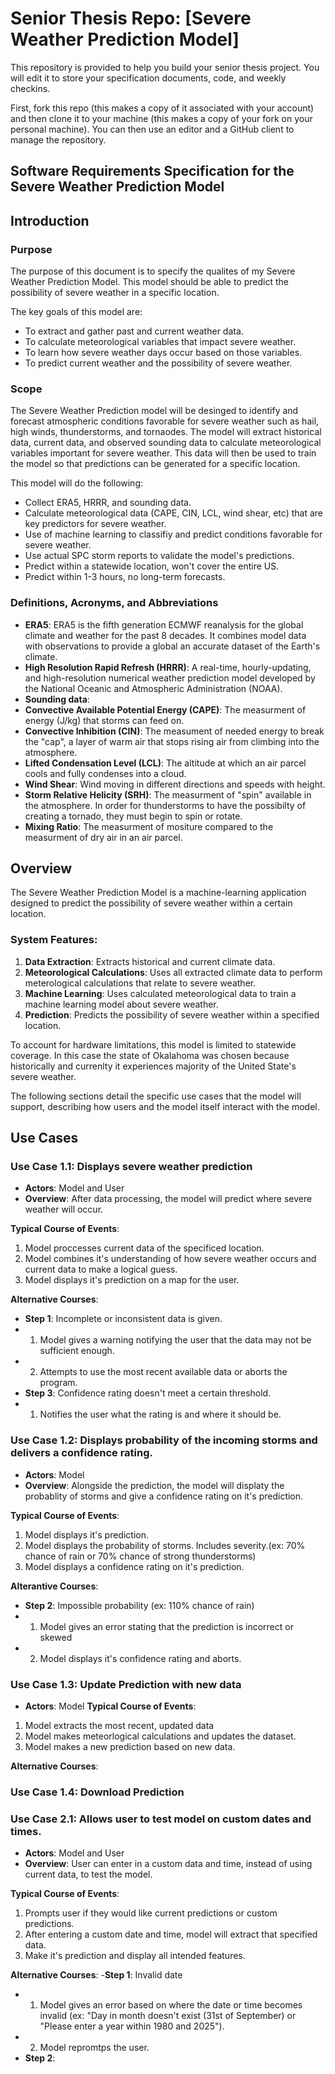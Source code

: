 # Senior Thesis Repo: [Severe Weather Prediction Model]
This repository is provided to help you build your senior thesis project. You will edit it to store your specification documents, code, and weekly checkins.

First, fork this repo (this makes a copy of it associated with your account) and then clone it to your machine (this makes a copy of your fork on your personal machine). You can then use an editor and a GitHub client to manage the repository.

## Software Requirements Specification for the Severe Weather Prediction Model

## Introduction

### Purpose

The purpose of this document is to specify the qualites of my Severe Weather Prediction Model. This model should be able to predict the possibility of severe weather in a specific location.

The key goals of this model are:
- To extract and gather past and current weather data.
- To calculate meteorological variables that impact severe weather.
- To learn how severe weather days occur based on those variables.
- To predict current weather and the possibility of severe weather.

### Scope
The Severe Weather Prediction model will be desinged to identify and forecast atmospheric conditions favorable for severe weather such as hail, high winds, thunderstorms, and tornaodes. The model will extract historical data, current data, and observed sounding data to calculate meteorological variables important for severe weather. This data will then be used to train the model so that predictions can be generated for a specific location.

This model will do the following:
- Collect ERA5, HRRR, and sounding data.
- Calculate meteorological data (CAPE, CIN, LCL, wind shear, etc) that are key predictors for severe weather.
- Use of machine learning to classifiy and predict conditions favorable for severe weather.
- Use actual SPC storm reports to validate the model's predictions.
- Predict within a statewide location, won't cover the entire US.
- Predict within 1-3 hours, no long-term forecasts.

### Definitions, Acronyms, and Abbreviations
- **ERA5**: ERA5 is the fifth generation ECMWF reanalysis for the global climate and weather for the past 8 decades. It combines model data with observations to provide a global an accurate dataset of the Earth's climate.
- **High Resolution Rapid Refresh (HRRR)**: A real-time, hourly-updating, and high-resolution numerical weather prediction model developed by the National Oceanic and Atmospheric Administration (NOAA). 
- **Sounding data**: 
- **Convective Available Potential Energy (CAPE)**: The measurment of energy (J/kg) that storms can feed on.
- **Convective Inhibition (CIN)**: The measument of needed energy to break the "cap", a layer of warm air that stops rising air from climbing into the atmosphere.
- **Lifted Condensation Level (LCL)**: The altitude at which an air parcel cools and fully condenses into a cloud.
- **Wind Shear**: Wind moving in different directions and speeds with height.
- **Storm Relative Helicity (SRH)**: The measurment of "spin" available in the atmosphere. In order for thunderstorms to have the possibilty of creating a tornado, they must begin to spin or rotate. 
- **Mixing Ratio**: The measurment of mositure compared to the measurment of dry air in an air parcel.

## Overview
The Severe Weather Prediction Model is a machine-learning application designed to predict the possibility of severe weather within a certain location.

### System Features:
1. **Data Extraction**: Extracts historical and current climate data.
2. **Meteorological Calculations**: Uses all extracted climate data to perform meterological calculations that relate to severe weather.
3. **Machine Learning**: Uses calculated meteorological data to train a machine learning model about severe weather.
4. **Prediction**: Predicts the possibility of severe weather within a specified location.

To account for hardware limitations, this model is limited to statewide coverage. In this case the state of Okalahoma was chosen because historically and currenlty it experiences majority of the United State's severe weather.

The following sections detail the specific use cases that the model will support, describing how users and the model itself interact with the model.

## Use Cases

### Use Case 1.1: Displays severe weather prediction
- **Actors**: Model and User
- **Overview**: After data processing, the model will predict where severe weather will occur.

**Typical Course of Events**:
1. Model proccesses current data of the specificed location.
2. Model combines it's understanding of how severe weather occurs and current data to make a logical guess.
3. Model displays it's prediction on a map for the user.

**Alternative Courses**:
- **Step 1**: Incomplete or inconsistent data is given.
- 1. Model gives a warning notifying the user that the data may not be sufficient enough.
- 2. Attempts to use the most recent available data or aborts the program.
- **Step 3**: Confidence rating doesn't meet a certain threshold.
- 1. Notifies the user what the rating is and where it should be.

### Use Case 1.2: Displays probability of the incoming storms and delivers a confidence rating.
- **Actors**: Model
- **Overview**: Alongside the prediction, the model will displaty the probablity of storms and give a confidence rating on it's prediction.

**Typical Course of Events**:
1. Model displays it's prediction.
2. Model displays the probability of storms. Includes severity.(ex: 70% chance of rain or 70% chance of strong thunderstorms)
3. Model displays a confidence rating on it's prediction.

**Alterantive Courses**:
- **Step 2**: Impossible probability (ex: 110% chance of rain)
- 1. Model gives an error stating that the prediction is incorrect or skewed
- 2. Model displays it's confidence rating and aborts.

### Use Case 1.3: Update Prediction with new data
- **Actors**: Model
**Typical Course of Events**:
1. Model extracts the most recent, updated data
2. Model makes meteorlogical calculations and updates the dataset.
3. Model makes a new prediction based on new data.

**Alternative Courses**:

### Use Case 1.4: Download Prediction

### Use Case 2.1: Allows user to test model on custom dates and times.
- **Actors**: Model and User
- **Overview**: User can enter in a custom data and time, instead of using current data, to test the model.

**Typical Course of Events**:
1. Prompts user if they would like current predictions or custom predictions.
2. After entering a custom date and time, model will extract that specified data.
3. Make it's prediction and display all intended features.

**Alternative Courses**:
-**Step 1**: Invalid date
- 1. Model gives an error based on where the date or time becomes invalid (ex: "Day in month doesn't exist (31st of September) or "Please enter a year within 1980 and 2025").
- 2. Model repromtps the user.
- **Step 2**: 
